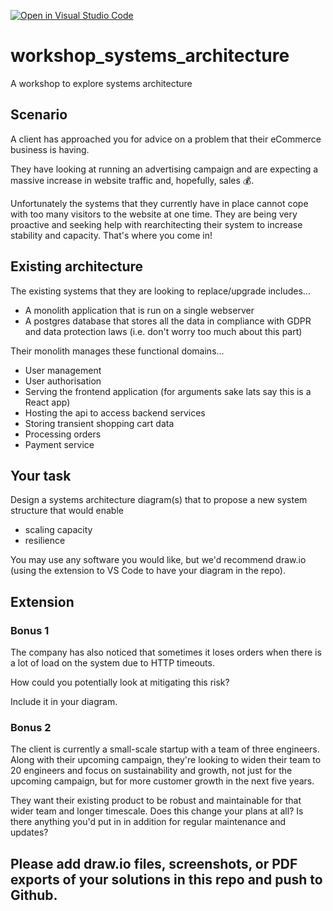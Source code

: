 [![Open in Visual Studio Code](https://classroom.github.com/assets/open-in-vscode-f059dc9a6f8d3a56e377f745f24479a46679e63a5d9fe6f495e02850cd0d8118.svg)](https://classroom.github.com/online_ide?assignment_repo_id=6897977&assignment_repo_type=AssignmentRepo)
# workshop_systems_architecture

A workshop to explore systems architecture

## Scenario

A client has approached you for advice on a problem that their eCommerce business is having.

They have looking at running an advertising campaign and are expecting a massive increase in website traffic and, hopefully, sales 💰.

Unfortunately the systems that they currently have in place cannot cope with too many visitors to the website at one time. They are being very proactive and seeking help with rearchitecting their system to increase stability and capacity. That's where you come in!

## Existing architecture

The existing systems that they are looking to replace/upgrade includes...

- A monolith application that is run on a single webserver
- A postgres database that stores all the data in compliance with GDPR and data protection laws (i.e. don't worry too much about this part)

Their monolith manages these functional domains...

- User management
- User authorisation
- Serving the frontend application (for arguments sake lats say this is a React app)
- Hosting the api to access backend services
- Storing transient shopping cart data
- Processing orders
- Payment service

## Your task

Design a systems architecture diagram(s) that to propose a new system structure that would enable

- scaling capacity
- resilience

You may use any software you would like, but we'd recommend draw.io (using the extension to VS Code to have your diagram in the repo).

## Extension

### Bonus 1

The company has also noticed that sometimes it loses orders when there is a lot of load on the system due to HTTP timeouts.

How could you potentially look at mitigating this risk?

Include it in your diagram.

### Bonus 2

The client is currently a small-scale startup with a team of three engineers. Along with their upcoming campaign, they're looking to widen their team to 20 engineers and focus on sustainability and growth, not just for the upcoming campaign, but for more customer growth in the next five years.

They want their existing product to be robust and maintainable for that wider team and longer timescale. Does this change your plans at all? Is there anything you'd put in in addition for regular maintenance and updates?

## Please add draw.io files, screenshots, or PDF exports of your solutions in this repo and push to Github.
